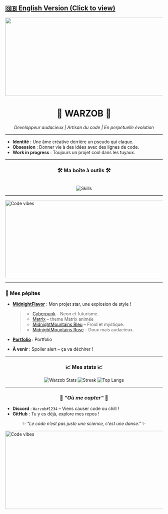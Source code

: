 ## [**🇬🇧 English Version (Click to view)**](/README.md)

<div align="center">
  <img src="https://c.tenor.com/yasksYy1XekAAAAC/tenor.gif" alt="Code vibes" width="3840" height="250"/>
  <h1>🌌 WARZOB 🌌</h1>
  <p><em>Développeur audacieux | Artisan du code | En perpétuelle évolution</em></p>
</div>

---

- **Identité** : Une âme créative derrière un pseudo qui claque.  
- **Obsession** : Donner vie à des idées avec des lignes de code.  
- **Work in progress** : Toujours un projet cool dans les tuyaux.  

---

<div align="center">
  <h3>🛠️ Ma boîte à outils 🛠️</h3>
</div>
<p align="center">
  <br>
  <img src="https://skillicons.dev/icons?i=html,css,lua,js,py,photoshop&perline=6" alt="Skills"/>
  <br>
</p>

---

<img src="https://c.tenor.com/yasksYy1XekAAAAC/tenor.gif" alt="Code vibes" width="3840" height="250"/>

---

### 🌟 Mes pépites
- **[MidnightFlavor](https://github.com/Warzob/MidnightFlavor)** : Mon projet star, une explosion de style !  
  > - [Cyberpunk](https://github.com/Warzob/MidnightFlavor/blob/main/themes/cyberpunk.theme.css) – Neon et futurisme.
  > - [Matrix](https://raw.githubusercontent.com/Warzob/Matrix/refs/heads/main/matrix.theme.css) – theme Matrix animée  
  > - [MidnightMountains Bleu](https://github.com/Warzob/MidnightFlavor/blob/main/themes/midnightmountain-blue.theme.css) – Froid et mystique.  
  > - [MidnightMountains Rose](https://github.com/Warzob/MidnightFlavor/blob/main/themes/midnightmountains-pink.theme.css) – Doux mais audacieux.  

- **[Portfolio](https://github.com/Warzob/Warzob/tree/main/Portfolio)** : Portfolio 

- **À venir** : Spoiler alert – ça va déchirer !  

---


<div align="center">
  <h3>📈 Mes stats 📈</h3>
</div>


<div align="center">
  <img src="https://github-readme-stats.vercel.app/api?username=Warzob&show_icons=true&border_radius=20&bg_color=0d1117&text_color=c9d1d9&title_color=58a6ff&icon_color=58a6ff&hide_border=true&count_private=true" alt="Warzob Stats"/>
  <img src="https://github-readme-streak-stats.herokuapp.com/?user=Warzob&theme=highcontrast&hide_border=true&background=0d1117&stroke=58a6ff&ring=58a6ff&fire=58a6ff&currStreakLabel=58a6ff&sideLabels=c9d1d9" alt="Streak"/>
  <img src="https://github-readme-stats.vercel.app/api/top-langs/?username=Warzob&layout=compact&border_radius=20&bg_color=0d1117&text_color=c9d1d9&title_color=58a6ff&hide_border=true" alt="Top Langs"/>
</div>

---
<div align="center">
  <h3>📡 <em>"Où me capter"</em> 📡</h3>
</div>


- **Discord** : `Warzob#1234` – Viens causer code ou chill !  
- **GitHub** : Tu y es déjà, explore mes repos !  

<div align="center">
  <p>✨ <em>"Le code n’est pas juste une science, c’est une danse."</em> ✨</p>
</div>

<img src="https://c.tenor.com/yasksYy1XekAAAAC/tenor.gif" alt="Code vibes" width="3840" height="250"/>
